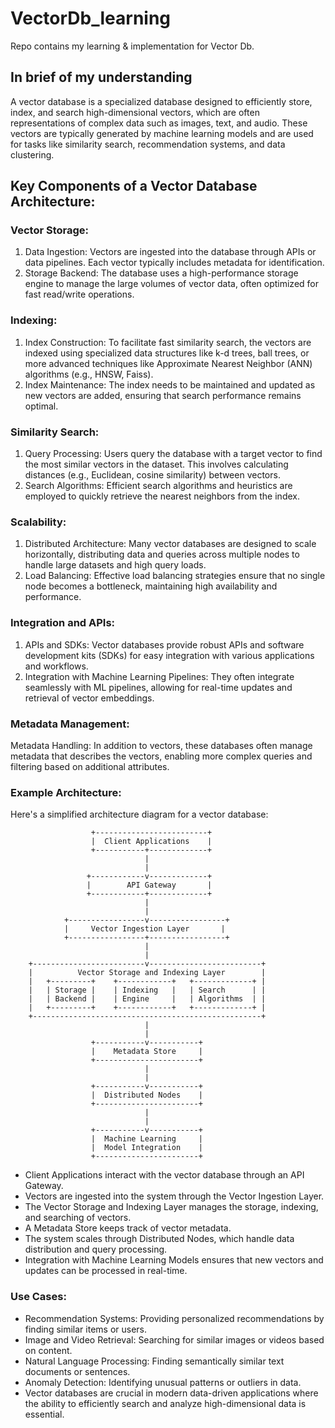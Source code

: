 # VectorDb_learning
Repo contains my learning &amp; implementation for Vector Db.

## In brief of my understanding
A vector database is a specialized database designed to efficiently store, index, and search high-dimensional vectors, which are often representations of complex data such as images, text, and audio. These vectors are typically generated by machine learning models and are used for tasks like similarity search, recommendation systems, and data clustering.

## Key Components of a Vector Database Architecture:
### Vector Storage:
1. Data Ingestion: Vectors are ingested into the database through APIs or data pipelines. Each vector typically includes metadata for identification.
2. Storage Backend: The database uses a high-performance storage engine to manage the large volumes of vector data, often optimized for fast read/write operations.
### Indexing:
1. Index Construction: To facilitate fast similarity search, the vectors are indexed using specialized data structures like k-d trees, ball trees, or more advanced techniques like Approximate Nearest Neighbor (ANN) algorithms (e.g., HNSW, Faiss).
2. Index Maintenance: The index needs to be maintained and updated as new vectors are added, ensuring that search performance remains optimal.
### Similarity Search:
1. Query Processing: Users query the database with a target vector to find the most similar vectors in the dataset. This involves calculating distances (e.g., Euclidean, cosine similarity) between vectors.
2. Search Algorithms: Efficient search algorithms and heuristics are employed to quickly retrieve the nearest neighbors from the index.
### Scalability:
1. Distributed Architecture: Many vector databases are designed to scale horizontally, distributing data and queries across multiple nodes to handle large datasets and high query loads.
2. Load Balancing: Effective load balancing strategies ensure that no single node becomes a bottleneck, maintaining high availability and performance.
### Integration and APIs:
1. APIs and SDKs: Vector databases provide robust APIs and software development kits (SDKs) for easy integration with various applications and workflows.
2. Integration with Machine Learning Pipelines: They often integrate seamlessly with ML pipelines, allowing for real-time updates and retrieval of vector embeddings.
### Metadata Management:
Metadata Handling: In addition to vectors, these databases often manage metadata that describes the vectors, enabling more complex queries and filtering based on additional attributes.
### Example Architecture:
Here's a simplified architecture diagram for a vector database:

                      +-------------------------+
                      |  Client Applications    |
                      +-----------+-------------+
                                  |
                                  |
                     +------------v-------------+
                     |        API Gateway       |
                     +------------+-------------+
                                  |
                                  |
                +-----------------v-----------------+
                |     Vector Ingestion Layer       |
                +-----------------+-----------------+
                                  |
                                  |
        +-------------------------v-------------------------+
        |          Vector Storage and Indexing Layer        |
        |   +---------+    +------------+   +-------------+ |
        |   | Storage |    | Indexing   |   | Search      | |
        |   | Backend |    | Engine     |   | Algorithms  | |
        |   +---------+    +------------+   +-------------+ |
        +---------------------------------------------------+
                                  |
                                  |
                      +-----------v-----------+
                      |    Metadata Store     |
                      +-----------------------+
                                  |
                                  |
                      +-----------v-----------+
                      |  Distributed Nodes    |
                      +-----------------------+
                                  |
                                  |
                      +-----------v-----------+
                      |  Machine Learning     |
                      |  Model Integration    |
                      +-----------------------+

                      
* Client Applications interact with the vector database through an API Gateway.
* Vectors are ingested into the system through the Vector Ingestion Layer.
* The Vector Storage and Indexing Layer manages the storage, indexing, and searching of vectors.
* A Metadata Store keeps track of vector metadata.
* The system scales through Distributed Nodes, which handle data distribution and query processing.
* Integration with Machine Learning Models ensures that new vectors and updates can be processed in real-time.
### Use Cases:
* Recommendation Systems: Providing personalized recommendations by finding similar items or users.
* Image and Video Retrieval: Searching for similar images or videos based on content.
* Natural Language Processing: Finding semantically similar text documents or sentences.
* Anomaly Detection: Identifying unusual patterns or outliers in data.
* Vector databases are crucial in modern data-driven applications where the ability to efficiently search and analyze high-dimensional data is essential.





